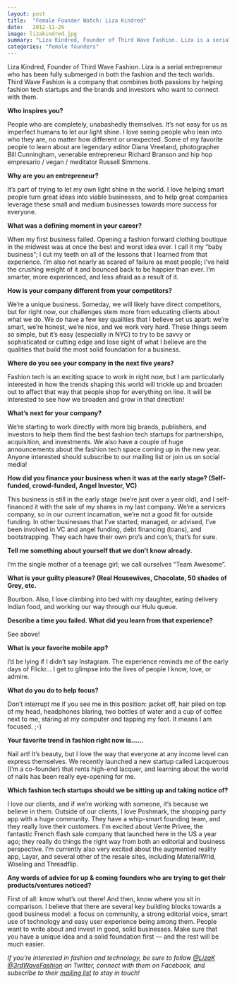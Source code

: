 ```yaml
---
layout: post
title:  "Female Founder Watch: Liza Kindred"
date:   2012-11-26
image: lizakindred.jpg
summary: "Liza Kindred, Founder of Third Wave Fashion. Liza is a serial entrepreneur who has been fully submerged in both the fashion and the tech worlds. Third Wave Fashion is a company that combines both passions by helping fashion tech startups and the brands and investors who want to connect with them."
categories: "female founders"
---
```


Liza Kindred, Founder of Third Wave Fashion. Liza is a serial entrepreneur who has been fully submerged in both the fashion and the tech worlds. Third Wave Fashion is a company that combines both passions by helping fashion tech startups and the brands and investors who want to connect with them.

__Who inspires you?__

People who are completely, unabashedly themselves. It’s not easy for us as imperfect humans to let our light shine. I love seeing people who lean into who they are, no matter how different or unexpected. Some of my favorite people to learn about are legendary editor Diana Vreeland, photographer Bill Cunningham, venerable entrepreneur Richard Branson and hip hop empresario / vegan / meditator Russell Simmons.

__Why are you an entrepreneur?__

It’s part of trying to let my own light shine in the world. I love helping smart people turn great ideas into viable businesses, and to help great companies leverage these small and medium businesses towards more success for everyone.

__What was a defining moment in your career?__

When my first business failed. Opening a fashion forward clothing boutique in the midwest was at once the best and worst idea ever. I call it my “baby business”; I cut my teeth on all of the lessons that I learned from that experience. I’m also not nearly as scared of failure as most people; I’ve held the crushing weight of it and bounced back to be happier than ever. I’m smarter, more experienced, and less afraid as a result of it.

__How is your company different from your competitors?__

We’re a unique business. Someday, we will likely have direct competitors, but for right now, our challenges stem more from educating clients about what we do. We do have a few key qualities that I believe set us apart: we’re smart, we’re honest, we’re nice, and we work very hard. These things seem so simple, but it’s easy (especially in NYC) to try to be savvy or sophisticated or cutting edge and lose sight of what I believe are the qualities that build the most solid foundation for a business.

__Where do you see your company in the next five years?__

Fashion tech is an exciting space to work in right now, but I am particularly interested in how the trends shaping this world will trickle up and broaden out to affect that way that people shop for everything on line. It will be interested to see how we broaden and grow in that direction!

__What’s next for your company?__

We’re starting to work directly with more big brands, publishers, and investors to help them find the best fashion tech startups for partnerships, acquisition, and investments. We also have a couple of huge announcements about the fashion tech space coming up in the new year. Anyone interested should subscribe to our mailing list or join us on social media!

__How did you finance your business when it was at the early stage? (Self-funded, crowd-funded, Angel Investor, VC)__

This business is still in the early stage (we’re just over a year old), and I self-financed it with the sale of my shares in my last company. We’re a services company, so in our current incarnation, we’re not a good fit for outside funding.  In other businesses that I’ve started, managed, or advised, I’ve been involved in VC and angel funding, debt financing (loans), and bootstrapping. They each have their own pro’s and con’s, that’s for sure.

__Tell me something about yourself that we don’t know already.__

I’m the single mother of a teenage girl; we call ourselves “Team Awesome”.

__What is your guilty pleasure? (Real Housewives, Chocolate, 50 shades of Grey, etc.__

Bourbon. Also, I love climbing into bed with my daughter, eating delivery Indian food, and working our way through our Hulu queue.

__Describe a time you failed. What did you learn from that experience?__

See above!

__What is your favorite mobile app?__

I’d be lying if I didn’t say Instagram. The experience reminds me of the early days of Flickr… I get to glimpse into the lives of people I know, love, or admire.

__What do you do to help focus?__

Don’t interrupt me if you see me in this position: jacket off, hair piled on top of my head, headphones blaring, two bottles of water and a cup of coffee next to me, staring at my computer and tapping my foot. It means I am focused. ;-)

__Your favorite trend in fashion right now is……__

Nail art! It’s beauty, but I love the way that everyone at any income level can express themselves. We recently launched a new startup called Lacquerous (I’m a co-founder) that rents high-end lacquer, and learning about the world of nails has been really eye-opening for me.

__Which fashion tech startups should we be sitting up and taking notice of?__

I love our clients, and if we’re working with someone, it’s because we believe in them. Outside of our clients, I love Poshmark, the shopping party app with a huge community. They have a whip-smart founding team, and they really love their customers. I’m excited about Vente Privee, the fantastic French flash sale company that launched here in the US a year ago; they really do things the right way from both an editorial and business perspective. I’m currently also very excited about the augmented reality app, Layar, and several other of the resale sites, including MaterialWrld, Wiseling and Threadflip.

__Any words of advice for up & coming founders who are trying to get their products/ventures noticed?__

First of all: know what’s out there! And then, know where you sit in comparison. I believe that there are several key building blocks towards a good business model: a focus on community, a strong editorial voice, smart use of technology and easy user experience being among them. People want to write about and invest in good, solid businesses. Make sure that you have a unique idea and a solid foundation first — and the rest will be much easier.

_If you’re interested in fashion and technology, be sure to follow [@LizaK][lizak] [@3rdWaveFashion][3wf] on Twitter, connect with them on Facebook, and subscribe to their [mailing list][ml] to stay in touch!_

[lizak]:http://twitter.com/3rdwavefashion
[3wf]: http://twitter.com/lizak
[ml]: http://thirdwavefashion.com/mailinglist/
